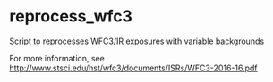 # reprocess_wfc3
Script to reprocesses WFC3/IR exposures with variable backgrounds

For more information, see http://www.stsci.edu/hst/wfc3/documents/ISRs/WFC3-2016-16.pdf
